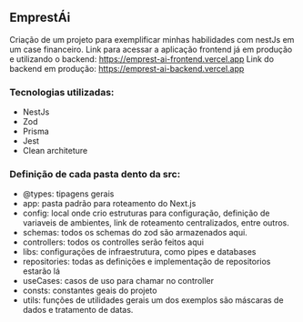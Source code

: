 ## EmprestÁi

Criação de um projeto para exemplificar minhas habilidades com nestJs em um case financeiro.
Link para acessar a aplicação frontend já em produção e utilizando o backend: https://emprest-ai-frontend.vercel.app
Link do backend em produção: https://emprest-ai-backend.vercel.app

### Tecnologias utilizadas:
- NestJs
- Zod
- Prisma
- Jest
- Clean architeture
  


### Definição de cada pasta dento da src:
- @types: tipagens gerais
- app: pasta padrão para roteamento do Next.js
- config: local onde crio estruturas para configuração, definição de variaveis de ambientes, link de roteamento centralizados, entre outros.
- schemas: todos os schemas do zod são armazenados aqui.
- controllers: todos os controlles serão feitos aqui
- libs: configurações de infraestrutura, como pipes e databases
- repositories: todas as definições e implementação de repositorios estarão lá
- useCases: casos de uso para chamar no controller
- consts: constantes geais do projeto
- utils: funções de utilidades gerais um dos exemplos são máscaras de dados e tratamento de datas.
